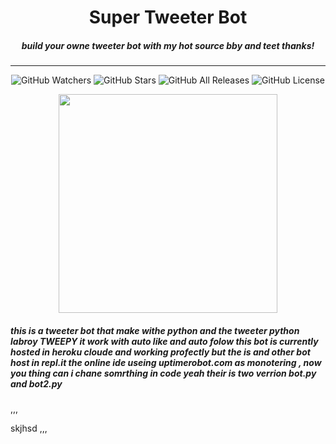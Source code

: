 <p align="center">
  <h1 align="center">Super Tweeter Bot</h1>
  <h5 align="center">build your owne tweeter bot with my hot source bby and teet thanks! </h5>
</p>
<hr>
<p align="center">
  <img src="https://img.shields.io/github/watchers/CoreyD97/BurpCustomizer?label=Watchers&style=for-the-badge" alt="GitHub Watchers">
  <img src="https://img.shields.io/github/stars/CoreyD97/BurpCustomizer?style=for-the-badge" alt="GitHub Stars">
  <img src="https://img.shields.io/github/downloads/CoreyD97/BurpCustomizer/total?style=for-the-badge" alt="GitHub All Releases">
  <img src="https://img.shields.io/github/license/CoreyD97/BurpCustomizer?style=for-the-badge" alt="GitHub License">
</p>
<p align="center">
 <img height="350" src="https://files.realpython.com/media/How-to-Make-a-Twitter-Bot-in-Python-with-Tweepy_Watermarked.e0e3b3e8f6ce.jpg">
</p>

<p align="center">
  <h5>
    this is a tweeter bot that make withe python and the tweeter python labroy TWEEPY 
    it work with auto like and auto folow this bot is currently hosted in heroku cloude 
    and working profectly but the is and other bot host in repl.it the online ide useing
    uptimerobot.com as monotering , now you thing can i chane somrthing in code yeah
    their is two verrion bot.py and bot2.py
</h5>

</P>
,,,

skjhsd
,,,
